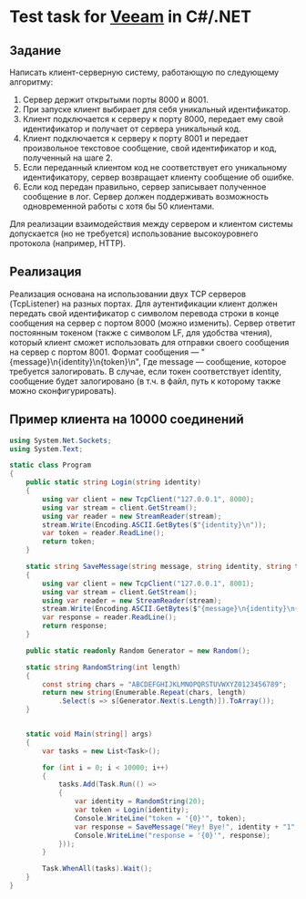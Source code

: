 # Test task for [Veeam](http://www.veeam.com/) in C#/.NET

## Заданиe

Написать клиент-серверную систему, работающую по следующему алгоритму:
1. Сервер держит открытыми порты 8000 и 8001.
2. При запуске клиент выбирает для себя уникальный идентификатор.
3. Клиент подключается к серверу к порту 8000, передает ему свой идентификатор и
   получает от сервера уникальный код.
4. Клиент подключается к серверу к порту 8001 и передает произвольное текстовое
   сообщение, свой идентификатор и код, полученный на шаге 2.
5. Если переданный клиентом код не соответствует его уникальному идентификатору,
   сервер возвращает клиенту сообщение об ошибке.
6. Если код передан правильно, сервер записывает полученное сообщение в лог.
   Сервер должен поддерживать возможность одновременной работы с хотя бы 50
   клиентами.

Для реализации взаимодействия между сервером и клиентом системы допускается (но не
требуется) использование высокоуровнего протокола (например, HTTP).

## Реализация

Реализация основана на использовании двух TCP серверов (TcpListener) на разных портах.
Для аутентификации клиент должен передать свой идентификатор с символом перевода строки
в конце сообщения на сервер с портом 8000 (можно изменить). Сервер ответит постоянным 
токеном (также с символом LF, для удобства чтения), который клиент сможет использовать
для отправки своего сообщения на сервер с портом 8001. Формат сообщения —
"{message}\n{identity}\n{token}\n", Где message — сообщение, которое требуется залогировать.
В случае, если токен соответствует identity, сообщение будет залогировано (в т.ч. в файл,
путь к которому также можно сконфигурировать).

## Пример клиента на 10000 соединений

```c#
using System.Net.Sockets;
using System.Text;

static class Program
{
    public static string Login(string identity)
    {
        using var client = new TcpClient("127.0.0.1", 8000);
        using var stream = client.GetStream();
        using var reader = new StreamReader(stream);
        stream.Write(Encoding.ASCII.GetBytes($"{identity}\n"));
        var token = reader.ReadLine();
        return token;
    }

    static string SaveMessage(string message, string identity, string token)
    {
        using var client = new TcpClient("127.0.0.1", 8001);
        using var stream = client.GetStream();
        using var reader = new StreamReader(stream);
        stream.Write(Encoding.ASCII.GetBytes($"{message}\n{identity}\n{token}\n"));
        var response = reader.ReadLine();
        return response;
    }

    public static readonly Random Generator = new Random();

    static string RandomString(int length)
    {
        const string chars = "ABCDEFGHIJKLMNOPQRSTUVWXYZ0123456789";
        return new string(Enumerable.Repeat(chars, length)
            .Select(s => s[Generator.Next(s.Length)]).ToArray());
    }


    static void Main(string[] args)
    {
        var tasks = new List<Task>();

        for (int i = 0; i < 10000; i++)
        {
            tasks.Add(Task.Run(() =>
            {
                var identity = RandomString(20);
                var token = Login(identity);
                Console.WriteLine("token = '{0}'", token);
                var response = SaveMessage("Hey! Bye!", identity + "1", token);
                Console.WriteLine("response = '{0}'", response);
            }));
        }

        Task.WhenAll(tasks).Wait();
    }
}
```
